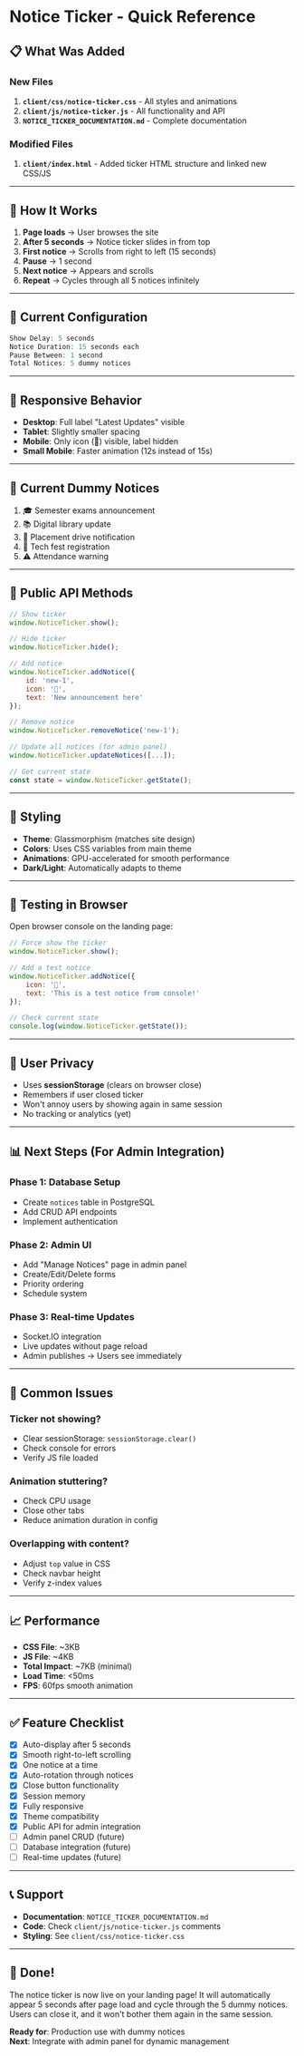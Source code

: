 # Notice Ticker - Quick Reference

## 📋 What Was Added

### New Files
1. **`client/css/notice-ticker.css`** - All styles and animations
2. **`client/js/notice-ticker.js`** - All functionality and API
3. **`NOTICE_TICKER_DOCUMENTATION.md`** - Complete documentation

### Modified Files
1. **`client/index.html`** - Added ticker HTML structure and linked new CSS/JS

---

## 🎯 How It Works

1. **Page loads** → User browses the site
2. **After 5 seconds** → Notice ticker slides in from top
3. **First notice** → Scrolls from right to left (15 seconds)
4. **Pause** → 1 second
5. **Next notice** → Appears and scrolls
6. **Repeat** → Cycles through all 5 notices infinitely

---

## 🔧 Current Configuration

```javascript
Show Delay: 5 seconds
Notice Duration: 15 seconds each
Pause Between: 1 second
Total Notices: 5 dummy notices
```

---

## 📱 Responsive Behavior

- **Desktop**: Full label "Latest Updates" visible
- **Tablet**: Slightly smaller spacing
- **Mobile**: Only icon (📢) visible, label hidden
- **Small Mobile**: Faster animation (12s instead of 15s)

---

## 🎨 Current Dummy Notices

1. 🎓 Semester exams announcement
2. 📚 Digital library update
3. 💼 Placement drive notification
4. 🎉 Tech fest registration
5. ⚠️ Attendance warning

---

## 🔌 Public API Methods

```javascript
// Show ticker
window.NoticeTicker.show();

// Hide ticker
window.NoticeTicker.hide();

// Add notice
window.NoticeTicker.addNotice({
    id: 'new-1',
    icon: '🚀',
    text: 'New announcement here'
});

// Remove notice
window.NoticeTicker.removeNotice('new-1');

// Update all notices (for admin panel)
window.NoticeTicker.updateNotices([...]);

// Get current state
const state = window.NoticeTicker.getState();
```

---

## 🎨 Styling

- **Theme**: Glassmorphism (matches site design)
- **Colors**: Uses CSS variables from main theme
- **Animations**: GPU-accelerated for smooth performance
- **Dark/Light**: Automatically adapts to theme

---

## 🚀 Testing in Browser

Open browser console on the landing page:

```javascript
// Force show the ticker
window.NoticeTicker.show();

// Add a test notice
window.NoticeTicker.addNotice({
    icon: '🧪',
    text: 'This is a test notice from console!'
});

// Check current state
console.log(window.NoticeTicker.getState());
```

---

## 🔐 User Privacy

- Uses **sessionStorage** (clears on browser close)
- Remembers if user closed ticker
- Won't annoy users by showing again in same session
- No tracking or analytics (yet)

---

## 📊 Next Steps (For Admin Integration)

### Phase 1: Database Setup
- Create `notices` table in PostgreSQL
- Add CRUD API endpoints
- Implement authentication

### Phase 2: Admin UI
- Add "Manage Notices" page in admin panel
- Create/Edit/Delete forms
- Priority ordering
- Schedule system

### Phase 3: Real-time Updates
- Socket.IO integration
- Live updates without page reload
- Admin publishes → Users see immediately

---

## 🐛 Common Issues

### Ticker not showing?
- Clear sessionStorage: `sessionStorage.clear()`
- Check console for errors
- Verify JS file loaded

### Animation stuttering?
- Check CPU usage
- Close other tabs
- Reduce animation duration in config

### Overlapping with content?
- Adjust `top` value in CSS
- Check navbar height
- Verify z-index values

---

## 📈 Performance

- **CSS File**: ~3KB
- **JS File**: ~4KB  
- **Total Impact**: ~7KB (minimal)
- **Load Time**: <50ms
- **FPS**: 60fps smooth animation

---

## ✅ Feature Checklist

- [x] Auto-display after 5 seconds
- [x] Smooth right-to-left scrolling
- [x] One notice at a time
- [x] Auto-rotation through notices
- [x] Close button functionality
- [x] Session memory
- [x] Fully responsive
- [x] Theme compatibility
- [x] Public API for admin integration
- [ ] Admin panel CRUD (future)
- [ ] Database integration (future)
- [ ] Real-time updates (future)

---

## 📞 Support

- **Documentation**: `NOTICE_TICKER_DOCUMENTATION.md`
- **Code**: Check `client/js/notice-ticker.js` comments
- **Styling**: See `client/css/notice-ticker.css`

---

## 🎉 Done!

The notice ticker is now live on your landing page! It will automatically appear 5 seconds after page load and cycle through the 5 dummy notices. Users can close it, and it won't bother them again in the same session.

**Ready for**: Production use with dummy notices  
**Next**: Integrate with admin panel for dynamic management
